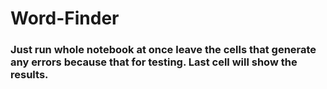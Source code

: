 # Word-Finder

### Just run whole notebook at once leave the cells that generate any errors because that for testing. Last cell will show the results.
